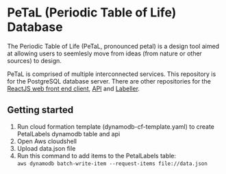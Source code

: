 # PeTaL (Periodic Table of Life) Database

The Periodic Table of Life (PeTaL, pronounced petal) is a design tool aimed at allowing users to seemlesly move from ideas (from nature or other sources) to design.

PeTaL is comprised of multiple interconnected services. This repository is for the PostgreSQL database server. There are other repositories for the [ReactJS web front end client](https://github.com/nasa/PeTaL), [API](https://github.com/nasa/petal-api) and [Labeller](https://github.com/nasa/petal-labeller).

## Getting started

1. Run cloud formation template (dynamodb-cf-template.yaml) to create PetalLabels dynamodb table and api
1. Open Aws cloudshell
1. Upload data.json file
1. Run this command to add items to the PetalLabels table:    
`aws dynamodb batch-write-item --request-items file://data.json`